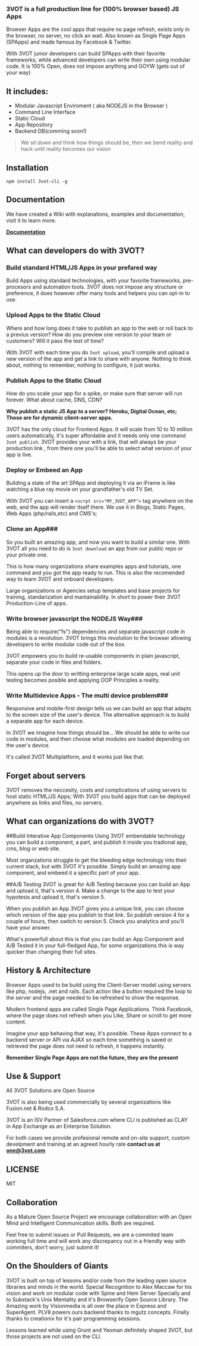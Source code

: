 ### 3VOT is a full production line for (100% browser based) JS Apps  
Browser Apps are the cool apps that require no page refresh, exists only in the browser, no server, no click an wait. Also known as Single Page Apps (SPApps) and made famous by Facebook & Twitter. 

With 3VOT junior developers can build SPApps with their favorite frameworks, while advanced developers can write their own using modular code. It is 100% Open, does not impose anything and GOYW (gets out of your way)

## It includes:
- Modular Javascript Enviroment ( aka NODEJS in the Browser )
- Command Line Interface
- Static Cloud
- App Repository
- Backend DB(comming soon!)

> We sit down and think how things should be, then we bend reality and hack until reality becomes our vision

## Installation
```
npm install 3vot-cli -g
```

## Documentation
We have created a Wiki with explanations, examples and documentation, visit it to learn more.

**[Documentation](https://github.com/3vot/3vot-cli/wiki)**


## What can developers do with 3VOT? ##

### Build standard HTML/JS Apps in your prefared way ###
Build Apps using standard technologies, with your favorite frameworks, pre-procesors and automation tools. 3VOT does not impose any structure or preference, it does however offer many tools and helpers you can opt-in to use.

### Upload Apps to the Static Cloud ###
Where and how long does it take to publish an app to the web or roll back to a previus version? How do you preview one version to your team or customers? Will it pass the test of time? <br/>

With 3VOT with each time you do ```3vot upload```, you'll compile and upload a new version of the app and get a link to share with anyone. Nothing to think about, nothing to remember, nothing to configure, it just works.
 
### Publish Apps to the Static Cloud ###
How do you scale your app for a spike, or make sure that server will run forever. What about cache, DNS, CDN?

**Why publish a static JS App to a server? Heroku, Digital Ocean, etc; Those are for dynamic client-server apps.**

3VOT has the only cloud for Frontend Apps. It will scale from 10 to 10 million users automatically, it's super affordable and it needs only one command ```3vot publish```. 3VOT provides your with a link, that will always be your production link , from there one you'll be able to select what version of your app is live.

### Deploy or Embeed an App ###
Building a state of the art SPApp and deploying it via an iFrame is like watching a blue ray movie on your grandfather's old TV Set. <br/>

With 3VOT you can insert a ```<scrpt src="MY_3VOT_APP">``` tag anywhere on the web, and the app will render itself there. We use it in Blogs, Static Pages, Web Apps (php/rails,etc) and CMS's;

### Clone an App###
So you built an amazing app, and now you want to build a similar one. With 3VOT all you need to do is ```3vot download``` an app from our public repo or your private one.

This is how many organizations share examples apps and tutorials, one command and you got the app ready to run. This is also the recomended way to learn 3VOT and onboard developers.

Large organizations or Agencies setup templates and base projects for training, standarization and mantainability. In short to power their 3VOT Production-Line of apps.

### Write browser javascript the NODEJS Way###
Being able to require("fs") dependencies and separate javascript code in modules is a revolution. 3VOT brings this revolution to the browser allowing developers to write modular code out of the box.

3VOT empowers you to build re-usable components in plain javascript, separate your code in files and folders.

This opens up the door to writting enterprise large scale apps, real unit testing becomes posible and applying OOP Principles a reality.

### Write Multidevice Apps - The multi device problem###
Responsive and mobile-first design tells us we can build an app that adapts to the screen size of the user's device. The alternative approach is to build a separate app for each device.

In 3VOT we imagine how things should be... We should be able to write our code in modules, and then choose what modules are loaded depending on the user's device.

It's called 3VOT Multiplatform, and it works just like that.

## Forget about servers
3VOT removes the neccesity, costs and complications of using servers to host static HTML/JS Apps; With 3VOT you build apps that can be deployed anywhere as links and files, no servers. 


## What can organizations do with 3VOT? ##

##Build Interative App Components
Using 3VOT embendable technology you can build a component, a part, and publish it inside you tradional app, cms, blog or web site. 

Most organzations struggle to get the bleeding edge technology into their current stack, but with 3VOT it's possible. Simply build an amazing app component, and embeed it a specific part of your app.

##A/B Testing
3VOT is great for A/B Testing because you can build an App and upload it, that's version 4. Make a change to the app to test your hypotesis and upload it, that's version 5. 

When you publish an App 3VOT gives you a unique link, you can choose which version of the app you publish to that link. So publish version 4 for a couple of hours, then switch to version 5. Check you analytics and you'll have your answer.

What's powerfull about this is that you can build an App Component and A/B Tested it in your full-fledged App, for some organizations this is way quicker than changing their full sites. 


## History & Architecture ##
Browser Apps used to be build using the Client-Server model using servers like php, nodejs, .net and rails. Each action like a button required the loop to the server and the page needed to be refreshed to show the response.

Modern frontend apps are called Single Page Applications. Think Facebook, where the page does not refresh when you Like, Share or scroll to get more content.

Imagine your app behaving that way, it's possible. These Apps connect to a backend server or API via AJAX so each time something is saved or retrieved the page does not need to refresh, it happens instantly. 

**Remember Single Page Apps are not the future, they are the present**

## Use & Support  ##
All 3VOT Solutions are Open Source 

3VOT is also being used commercially by several organizations like Fusion.net & Rodco S.A.

3VOT is an ISV Partner of Salesforce.com where CLI is published as CLAY in App Exchange as an Enterprise Solution.

For both cases we provide profesional remote and on-site support, custom develpment and training at an agreed hourly rate **contact us at one@3vot.com**

## LICENSE ##
MIT 

## Collaboration  ##
As a Mature Open Source Project we encourage collaboration with an Open Mind and Intelligent Communication skills. Both are required.

Feel free to submit issues or Pull Requests, we are a commited team working full time and will work any discrepancy out in a friendly way with commiters, don't worry, just submit it!

## On the Shoulders of Giants ##

3VOT is built on top of lessons and/or code from the leading open source libraries and minds in the world. Special Recognition to Alex Maccaw for his vision and work on modular code with Spine and Hem Server Specially and to Substack's Unix Mentality and it's Browserify Open Source Library. The Amazing work by Visionmedia is all over the place in Express and SuperAgent. PLV8 powers ours backend thanks to mgutz concepts. Finally thanks to creationix for it's pair programming sessions.

Lessons learned while using Grunt and Yeoman definitely shaped 3VOT, but those projects are not used on the CLI.
